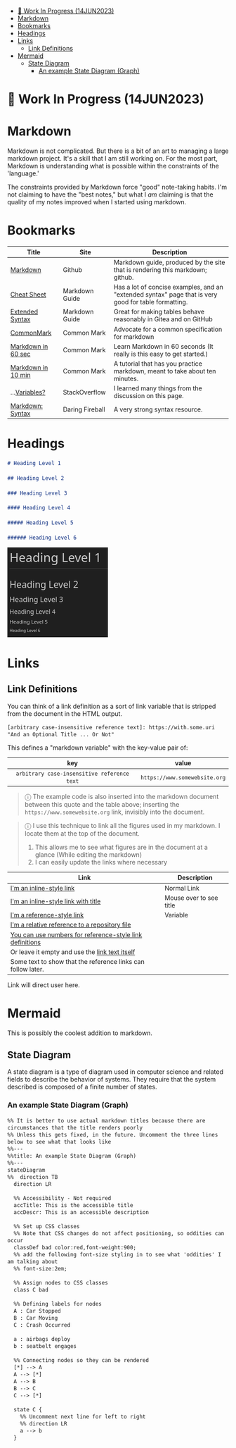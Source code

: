 [figure-headings]: ./.project/figures/markdown/headings.png

- [🚧 Work In Progress (14JUN2023)](#-work-in-progress-14jun2023)
- [Markdown](#markdown)
- [Bookmarks](#bookmarks)
- [Headings](#headings)
- [Links](#links)
  - [Link Definitions](#link-definitions)
- [Mermaid](#mermaid)
  - [State Diagram](#state-diagram)
    - [An example State Diagram (Graph)](#an-example-state-diagram-graph)

# 🚧 Work In Progress (14JUN2023)

# Markdown

Markdown is not complicated. But there is a bit of an art to managing a large markdown project. It's a skill that I am still working on. For the most part, Markdown is understanding what is possible within the constraints of the 'language.'

The constraints provided by Markdown force "good" note-taking habits. I'm not claiming to have the "best notes," but what I _am_ claiming is that the quality of my notes improved when I started using markdown.

# Bookmarks

| Title                                                                                                                                                          | Site            | Description                                                                                          |
| -------------------------------------------------------------------------------------------------------------------------------------------------------------- | --------------- | ---------------------------------------------------------------------------------------------------- |
| [Markdown](https://docs.github.com/en/get-started/writing-on-github/getting-started-with-writing-and-formatting-on-github/basic-writing-and-formatting-syntax) | Github          | Markdown guide, produced by the site that is rendering this markdown; github.                        |
| [Cheat Sheet](https://www.markdownguide.org/cheat-sheet/)                                                                                                      | Markdown Guide  | Has a lot of concise examples, and an "extended syntax" page that is very good for table formatting. |
| [Extended Syntax](https://www.markdownguide.org/cheat-sheet/)                                                                                                  | Markdown Guide  | Great for making tables behave reasonably in Gitea and on GitHub                                     |
| [CommonMark](https://commonmark.org/)                                                                                                                          | Common Mark     | Advocate for a common specification for markdown                                                     |
| [Markdown in 60 sec](https://commonmark.org/help/)                                                                                                             | Common Mark     | Learn Markdown in 60 seconds (It really is this easy to get started.)                                |
| [Markdown in 10 min](https://commonmark.org/help/tutorial/)                                                                                                    | Common Mark     | A tutorial that has you practice markdown, meant to take about ten minutes.                          |
| ...[Variables?](https://stackoverflow.com/questions/24580042/github-markdown-are-macros-and-variables-possible)                                                | StackOverflow   | I learned many things from the discussion on this page.                                              |
| [Markdown: Syntax](https://daringfireball.net/projects/markdown/syntax)                                                                                        | Daring Fireball | A very strong syntax resource.                                                                       |

# Headings

```markdown
# Heading Level 1

## Heading Level 2

### Heading Level 3

#### Heading Level 4

##### Heading Level 5

###### Heading Level 6
```

![Heading Example][figure-headings]

# Links

## Link Definitions

You can think of a link definition as a sort of link variable that is stripped from the document in the HTML output.

```
[arbitrary case-insensitive reference text]: https://with.some.uri "And an Optional Title ... Or Not"
```

This defines a "markdown variable" with the key-value pair of:

|                     key                     |             value             |
| :-----------------------------------------: | :---------------------------: |
| `arbitrary case-insensitive reference text` | `https://www.somewebsite.org` |

[arbitrary case-insensitive reference text]: https://www.somewebsite.org

> ⓘ The example code is also inserted into the markdown document between this quote and the table above; inserting the `https://www.somewebsite.org` link, invisibly into the document.

> ⓘ I use this technique to link all the figures used in my markdown. I locate them at the top of the document.
>
> 1. This allows me to see what figures are in the document at a glance (While editing the markdown)
> 2. I can easily update the links where necessary

| Link                                                                                        | Description             |
| ------------------------------------------------------------------------------------------- | ----------------------- |
| [I'm an inline-style link](https://www.somewebsite.com)                                     | Normal Link             |
| [I'm an inline-style link with title](https://www.somewebsite.com "somewebsite's Homepage") | Mouse over to see title |
| [I'm a reference-style link][Arbitrary case-insensitive reference text]                     | Variable                |
| [I'm a relative reference to a repository file](../blob/master/LICENSE)                     |                         |
| [You can use numbers for reference-style link definitions][1]                               |                         |
| Or leave it empty and use the [link text itself]                                            |                         |
| Some text to show that the reference links can follow later.                                |                         |

Link will direct user here.

[1]: http://somewebsite.org
[link text itself]: http://www.somewebsite.com

# Mermaid

This is possibly the coolest addition to markdown.

## State Diagram

A state diagram is a type of diagram used in computer science and related fields to describe the behavior of systems. They require that the system described is composed of a finite number of states.

### An example State Diagram (Graph)

```mermaid
%% It is better to use actual markdown titles because there are circumstances that the title renders poorly
%% Unless this gets fixed, in the future. Uncomment the three lines below to see what that looks like
%%---
%%title: An example State Diagram (Graph)
%%---
stateDiagram
%%  direction TB
  direction LR

  %% Accessibility - Not required
  accTitle: This is the accessible title
  accDescr: This is an accessible description

  %% Set up CSS classes
  %% Note that CSS changes do not affect positioning, so oddities can occur
  classDef bad color:red,font-weight:900;
  %% add the following font-size styling in to see what 'oddities' I am talking about
  %% font-size:2em;

  %% Assign nodes to CSS classes
  class C bad

  %% Defining labels for nodes
  A : Car Stopped
  B : Car Moving
  C : Crash Occurred

  a : airbags deploy
  b : seatbelt engages

  %% Connecting nodes so they can be rendered
  [*] --> A
  A --> [*]
  A --> B
  B --> C
  C --> [*]

  state C {
    %% Uncomment next line for left to right
    %% direction LR
    a --> b
  }

```
